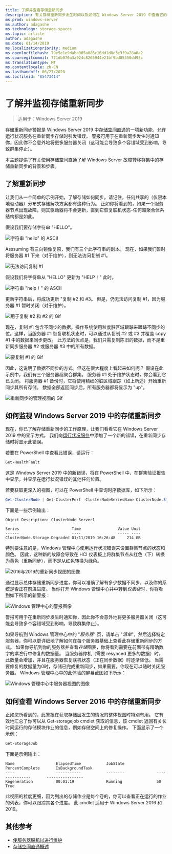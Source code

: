 ```yaml
---
title: 了解并查看存储重新同步
description: 有关存储重新同步发生时间以及如何在 Windows Server 2019 中查看它的详细信息。
ms.prod: windows-server
ms.author: adagashe
ms.technology: storage-spaces
ms.topic: article
author: adagashe
ms.date: 01/14/2019
ms.localizationpriority: medium
ms.openlocfilehash: 79e5e1e9daba005a086c16dd1d8e3e3f9a28a8a2
ms.sourcegitcommit: 771db070a3a924c8265944e21bf9bd85350dd93c
ms.translationtype: MT
ms.contentlocale: zh-CN
ms.lasthandoff: 06/27/2020
ms.locfileid: "85473414"
---
```

# <a name="understand-and-monitor-storage-resync"></a>了解并监视存储重新同步

>适用于：Windows Server 2019

存储重新同步警报是 Windows Server 2019 中[存储空间直通](storage-spaces-direct-overview.md)的一项新功能，允许运行状况服务在重新同步存储时引发错误。 警报可用于在重新同步发生时通知你，因此你不会意外地将更多服务器关闭（这可能会导致多个容错域受到影响，导致群集停止）。

本主题提供了有关使用存储空间直通了解 Windows Server 故障转移群集中的存储重新同步的背景和步骤。

## <a name="understanding-resync"></a>了解重新同步

让我们从一个简单的示例开始，了解存储如何同步。请记住，任何共享的（仅限本地驱动器）分布式存储解决方案都有这种行为。 正如你将看到的，如果一个服务器节点出现故障，则其驱动器将不会更新，直到它恢复联机状态-任何超聚合体系结构都是如此。

假设我们要存储字符串 "HELLO"。

![字符串 "hello" 的 ASCII](media/understand-storage-resync/hello.png)

Asssuming 有三向镜像复原，我们有三个此字符串的副本。 现在，如果我们暂时将服务器 #1 下来（对于维护），则无法访问复制 #1。

![无法访问复制 #1](media/understand-storage-resync/copy1.png)

假设我们将字符串从 "HELLO" 更新为 "HELP！" 此时。

![字符串 "help！" 的 ASCII](media/understand-storage-resync/help.png)

更新字符串后，将成功更新 "复制 #2 和 #3。 但是，仍无法访问复制 #1，因为服务器 #1 暂时关闭（对于维护）。

![用于复制 #2 和 #2 的 Gif](media/understand-storage-resync/write.gif)

现在，复制 #1 包含不同步的数据。操作系统使用粒度脏区域跟踪来跟踪不同步的位。这样，当服务器 #1 恢复联机状态时，可以通过从复制 #2 或 #3 并覆盖 copy #1 中的数据来同步更改。 此方法的优点是，我们只需复制陈旧的数据，而不是重新同步服务器 #2 或服务器 #3 中的所有数据。

![要复制 #1 的 Gif](media/understand-storage-resync/overwrite.gif)

因此，这说明了数据不同步的方式。但这在很大程度上看起来如何呢？ 假设在此示例中，我们有三个服务器超聚合群集。 服务器 #1 处于维护状态时，你会看到它已关闭。 将服务器 #1 备份时，它将使用精细的脏区域跟踪（如上所述）开始重新同步其所有存储。 数据全部返回同步后，所有服务器都将显示为 "up"。

![重新同步的管理视图的 Gif](media/understand-storage-resync/admin.gif)

## <a name="how-to-monitor-storage-resync-in-windows-server-2019"></a>如何监视 Windows Server 2019 中的存储重新同步

现在，你已了解存储重新同步的工作原理，让我们看看它在 Windows Server 2019 中的显示方式。 我们向[运行状况服务](../../failover-clustering/health-service-overview.md)中添加了一个新的错误，在重新同步存储时将显示此错误。

若要在 PowerShell 中查看此错误，请运行：

``` PowerShell
Get-HealthFault
```

这是 Windows Server 2019 中的新错误，将在 PowerShell 中、在群集验证报告中显示，并显示在运行状况错误的其他任何位置。

若要获取更深入的视图，可以在 PowerShell 中查询时序数据库，如下所示：

```PowerShell
Get-ClusterNode | Get-ClusterPerf -ClusterNodeSeriesName ClusterNode.Storage.Degraded
```
下面是一些示例输出：

```
Object Description: ClusterNode Server1

Series                       Time                Value Unit
------                       ----                ----- ----
ClusterNode.Storage.Degraded 01/11/2019 16:26:48     214 GB
```

特别要注意的是，Windows 管理中心使用运行状况错误来设置群集节点的状态和颜色。 因此，这种新的故障会导致在 HCI 仪表板上将群集节点从红色（下）转换为黄色（重新同步），而不是从红色转换为绿色。

![2016与2019的重新同步视图的图像](media/understand-storage-resync/compare.png)

通过显示总体存储重新同步进度，你可以准确了解有多少数据不同步，以及你的系统是否正在前进进度。 当你打开 Windows 管理中心并中转到*仪表板*时，你将看到如下所示的新警报：

![Windows 管理中心的警报图像](media/understand-storage-resync/alert.png)

警报可用于在重新同步发生时通知你，因此你不会意外地将更多服务器关闭（这可能会导致多个容错域受到影响，导致群集停止）。

如果导航到 Windows 管理中心中的 "*服务器*" 页，请单击 "*清单*"，然后选择特定服务器，你可以更详细地了解如何在每个服务器基础上查看此存储重新同步的方式。 如果你导航到你的服务器并查看*存储*图表，你将看到需要在前面带有精确数字的*紫色*行中修复的数据量。 当服务器停机（需要 resynced 更多的数据）时，此数量会增加，并且在服务器恢复联机状态（正在同步数据）时逐渐降低。 当需要修复的数据量为0时，存储已完成重新同步，如果需要，你现在可以随时关闭服务器。 Windows 管理中心中的此体验的屏幕截图如下所示：

![Windows 管理中心中服务器视图的图像](media/understand-storage-resync/server.png)

## <a name="how-to-see-storage-resync-in-windows-server-2016"></a>如何查看 Windows Server 2016 中的存储重新同步

正如您所看到的，此警报在获取存储层发生的情况的整体视图时特别有用。 它有效地汇总了你可以从 Get-storagejob cmdlet 获取的信息，该 cmdlet 返回有关长时间运行的存储模块作业的信息，例如存储空间上的修复操作。 下面显示了一个示例：

```PowerShell
Get-StorageJob
```

下面是示例输出：

```
Name                  ElapsedTime           JobState              PercentComplete       IsBackgroundTask
----                  -----------           --------              ---------------       ----------------
Regeneration          00:01:19              Running               50                    True

```

此视图的粒度更细，因为列出的存储作业是每个卷的，你可以查看正在运行的作业的列表，你可以跟踪其各个进度。 此 cmdlet 适用于 Windows Server 2016 和2019。

## <a name="additional-references"></a>其他参考

- [使服务器脱机以进行维护](maintain-servers.md)
- [存储空间直通概述](storage-spaces-direct-overview.md)
